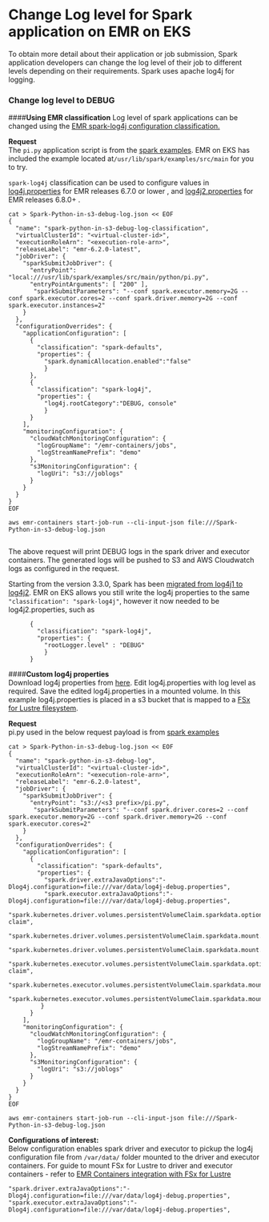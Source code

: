 # **Change Log level for Spark application on EMR on EKS**

To obtain more detail about their application or job submission, Spark application developers can change the log level of their job to different levels depending on their requirements. Spark uses apache log4j for logging.

### Change log level to DEBUG 

####**Using EMR classification**
Log level of spark applications can be changed using the [EMR spark-log4j configuration classification.](https://docs.aws.amazon.com/emr/latest/ReleaseGuide/emr-spark-configure.html)

**Request**  
The `pi.py` application script is from the [spark examples](https://github.com/apache/spark/blob/master/examples/src/main/python/pi.py). EMR on EKS has included the example located at`/usr/lib/spark/examples/src/main` for you to try.

`spark-log4j` classification can be used to configure values in [log4j.properties](https://github.com/apache/spark/blob/branch-3.2/conf/log4j.properties.template) for EMR releases 6.7.0 or lower , and [log4j2.properties](https://github.com/apache/spark/blob/master/conf/log4j2.properties.template) for EMR releases 6.8.0+ .
```
cat > Spark-Python-in-s3-debug-log.json << EOF
{
  "name": "spark-python-in-s3-debug-log-classification", 
  "virtualClusterId": "<virtual-cluster-id>", 
  "executionRoleArn": "<execution-role-arn>", 
  "releaseLabel": "emr-6.2.0-latest", 
  "jobDriver": {
    "sparkSubmitJobDriver": {
      "entryPoint": "local:///usr/lib/spark/examples/src/main/python/pi.py",
      "entryPointArguments": [ "200" ],
       "sparkSubmitParameters": "--conf spark.executor.memory=2G --conf spark.executor.cores=2 --conf spark.driver.memory=2G --conf spark.executor.instances=2"
    }
  }, 
  "configurationOverrides": {
    "applicationConfiguration": [
      {
        "classification": "spark-defaults", 
        "properties": {
          "spark.dynamicAllocation.enabled":"false"
          }
      },
      {
        "classification": "spark-log4j", 
        "properties": {
          "log4j.rootCategory":"DEBUG, console"
          }
      }
    ], 
    "monitoringConfiguration": {
      "cloudWatchMonitoringConfiguration": {
        "logGroupName": "/emr-containers/jobs", 
        "logStreamNamePrefix": "demo"
      }, 
      "s3MonitoringConfiguration": {
        "logUri": "s3://joblogs"
      }
    }
  }
}
EOF

aws emr-containers start-job-run --cli-input-json file:///Spark-Python-in-s3-debug-log.json


```

The above request will print DEBUG logs in the spark driver and executor containers. The generated logs will be pushed to S3 and AWS Cloudwatch logs as configured in the request.

Starting from the version 3.3.0, Spark has been [migrated from log4j1 to log4j2](https://issues.apache.org/jira/browse/SPARK-37814). EMR on EKS allows you still write the log4j properties to the same `"classification": "spark-log4j"`, however it now needed to be log4j2.properties, such as 
```
      {
        "classification": "spark-log4j",
        "properties": {
          "rootLogger.level" : "DEBUG"
          }
      }

```

####**Custom log4j properties**  
Download log4j properties from [here](https://github.com/apache/spark/blob/master/conf/log4j.properties.template). Edit log4j.properties with log level as required. Save the edited log4j.properties in a mounted volume. In this example log4j.properties is placed in a s3 bucket that is mapped to a [FSx for Lustre filesystem](https://docs.aws.amazon.com/fsx/latest/LustreGuide/what-is.html). 

**Request**  
pi.py used in the below request payload is from [spark examples](https://github.com/apache/spark/blob/master/examples/src/main/python/pi.py)
```
cat > Spark-Python-in-s3-debug-log.json << EOF
{
  "name": "spark-python-in-s3-debug-log", 
  "virtualClusterId": "<virtual-cluster-id>", 
  "executionRoleArn": "<execution-role-arn>", 
  "releaseLabel": "emr-6.2.0-latest", 
  "jobDriver": {
    "sparkSubmitJobDriver": {
      "entryPoint": "s3://<s3 prefix>/pi.py", 
       "sparkSubmitParameters": "--conf spark.driver.cores=2 --conf spark.executor.memory=2G --conf spark.driver.memory=2G --conf spark.executor.cores=2"
    }
  }, 
  "configurationOverrides": {
    "applicationConfiguration": [
      {
        "classification": "spark-defaults", 
        "properties": {
          "spark.driver.extraJavaOptions":"-Dlog4j.configuration=file:///var/data/log4j-debug.properties",
          "spark.executor.extraJavaOptions":"-Dlog4j.configuration=file:///var/data/log4j-debug.properties",
          "spark.kubernetes.driver.volumes.persistentVolumeClaim.sparkdata.options.claimName":"fsx-claim",
          "spark.kubernetes.driver.volumes.persistentVolumeClaim.sparkdata.mount.path":"/var/data/",
          "spark.kubernetes.driver.volumes.persistentVolumeClaim.sparkdata.mount.readOnly":"false",
          "spark.kubernetes.executor.volumes.persistentVolumeClaim.sparkdata.options.claimName":"fsx-claim",
          "spark.kubernetes.executor.volumes.persistentVolumeClaim.sparkdata.mount.path":"/var/data/",
          "spark.kubernetes.executor.volumes.persistentVolumeClaim.sparkdata.mount.readOnly":"false"
         }
      }
    ], 
    "monitoringConfiguration": {
      "cloudWatchMonitoringConfiguration": {
        "logGroupName": "/emr-containers/jobs", 
        "logStreamNamePrefix": "demo"
      }, 
      "s3MonitoringConfiguration": {
        "logUri": "s3://joblogs"
      }
    }
  }
}
EOF

aws emr-containers start-job-run --cli-input-json file:///Spark-Python-in-s3-debug-log.json

```

**Configurations of interest:**   
Below configuration enables spark driver and executor to pickup the log4j configuration file from ``/var/data/`` folder mounted to the driver and executor containers. For guide to mount FSx for Lustre to driver and executor containers - refer to [EMR Containers integration with FSx for Lustre](../../storage/docs/spark/fsx-lustre.md)

```
"spark.driver.extraJavaOptions":"-Dlog4j.configuration=file:///var/data/log4j-debug.properties",
"spark.executor.extraJavaOptions":"-Dlog4j.configuration=file:///var/data/log4j-debug.properties",


```

